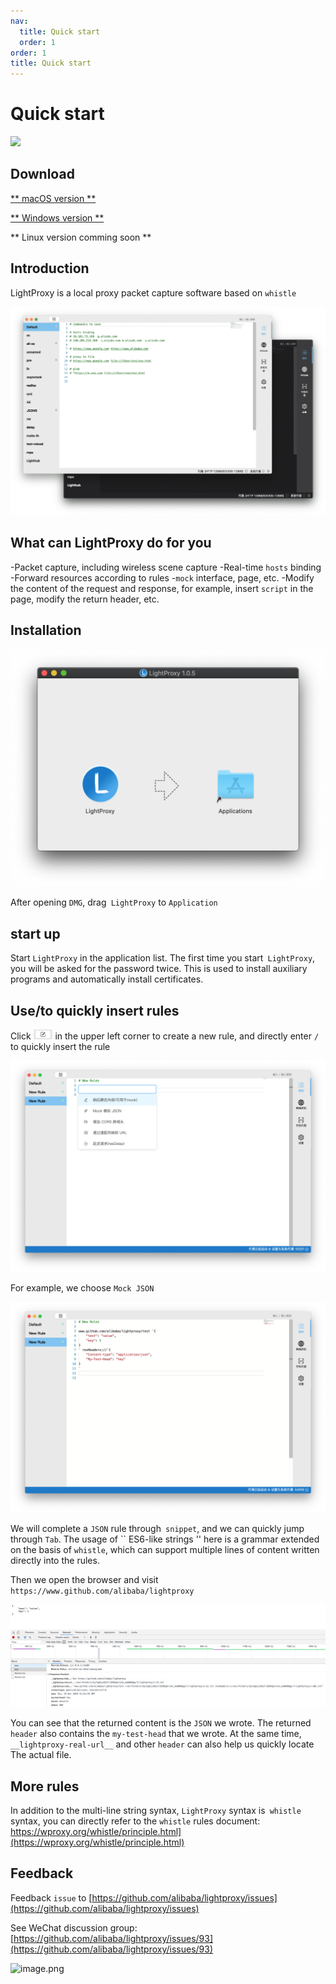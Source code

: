 ```yaml
---
nav:
  title: Quick start
  order: 1
order: 1
title: Quick start
---
```


# Quick start

<img height="150px" src="https://cdn.jsdelivr.net/gh/alibaba/lightproxy@master/vendor/files/icon.png">

## Download


[** macOS version **](https://gw.alipayobjects.com/os/LightProxy/LightProxy.dmg)


[** Windows version **](https://gw.alipayobjects.com/os/LightProxy/LightProxy-Setup.exe)


** Linux version comming soon **


## Introduction

LightProxy is a local proxy packet capture software based on `whistle`

![image.png](../imgs/preview-new.png)

## What can LightProxy do for you

-Packet capture, including wireless scene capture
-Real-time `hosts` binding
-Forward resources according to rules
-`mock` interface, page, etc.
-Modify the content of the request and response, for example, insert `script` in the page, modify the return header, etc.

## Installation


![image.png](../imgs/install.png)

After opening `DMG`, drag` LightProxy` to `Application`

## start up

Start `LightProxy` in the application list. The first time you start` LightProxy`, you will be asked for the password twice. This is used to install auxiliary programs and automatically install certificates.

## Use/to quickly insert rules

Click <img src="../imgs/add-btn.png" height="16px"/> in the upper left corner to create a new rule, and directly enter `/` to quickly insert the rule


![image.png](../imgs/quick-rule.png)

For example, we choose `Mock JSON`


![image.png](../imgs/mock-json.png)


We will complete a `JSON` rule through` snippet`, and we can quickly jump through `Tab`. The usage of `` ES6-like strings '' here is a grammar extended on the basis of `whistle`, which can support multiple lines of content written directly into the rules.

Then we open the browser and visit `https://www.github.com/alibaba/lightproxy`

![image.png](../imgs/mock-json-result.png)

You can see that the returned content is the `JSON` we wrote. The returned` header` also contains the `my-test-head` that we wrote. At the same time,` __lightproxy-real-url__` and other `header` can also help us quickly locate The actual file.

## More rules

In addition to the multi-line string syntax, `LightProxy` syntax is` whistle` syntax, you can directly refer to the `whistle` rules document: https://wproxy.org/whistle/principle.html](https://wproxy.org/whistle/principle.html)

## Feedback

Feedback `issue` to [https://github.com/alibaba/lightproxy/issues](https://github.com/alibaba/lightproxy/issues)

See WeChat discussion group: [https://github.com/alibaba/lightproxy/issues/93](https://github.com/alibaba/lightproxy/issues/93)

![image.png](https://img.alicdn.com/imgextra/i1/O1CN01EIvMyu1kA5BdSDbrC_!!6000000004642-0-tps-1125-1485.jpg_400x400)
